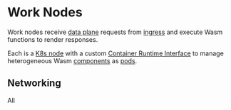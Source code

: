 # Work Nodes

Work nodes receive [data plane] requests from [ingress]
and execute Wasm functions to render responses.

Each is a [K8s node] with a custom [Container Runtime Interface]
to manage heterogeneous Wasm [components] as [pods].

[data plane]: /glossary.md#data-plane
[ingress]: /ingress/README.md
[k8s node]: https://kubernetes.io/docs/concepts/architecture/nodes/
[Container Runtime Interface]: https://kubernetes.io/docs/concepts/architecture/cri/
[components]: /glossary.md#version
[pods]: https://kubernetes.io/docs/concepts/workloads/pods/

## Networking

All
